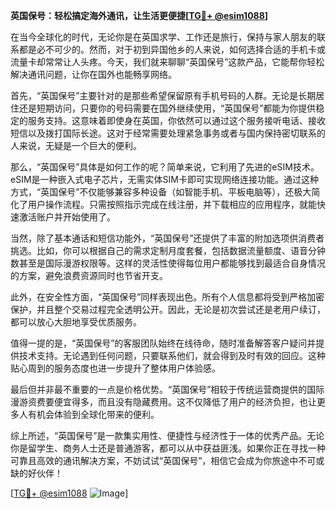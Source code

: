 **英国保号：轻松搞定海外通讯，让生活更便捷[[TG💪+ @esim1088](https://t.me/s/esim1088)]**

在当今全球化的时代，无论你是在英国求学、工作还是旅行，保持与家人朋友的联系都是必不可少的。然而，对于初到异国他乡的人来说，如何选择合适的手机卡或流量卡却常常让人头疼。今天，我们就来聊聊“英国保号”这款产品，它能帮你轻松解决通讯问题，让你在国外也能畅享网络。

首先，“英国保号”主要针对的是那些希望保留原有手机号码的人群。无论是长期居住还是短期访问，只要你的号码需要在国外继续使用，“英国保号”都能为你提供稳定的服务支持。这意味着即使身在英国，你依然可以通过这个服务接听电话、接收短信以及拨打国际长途。这对于经常需要处理紧急事务或者与国内保持密切联系的人来说，无疑是一个巨大的便利。

那么，“英国保号”具体是如何工作的呢？简单来说，它利用了先进的eSIM技术。eSIM是一种嵌入式电子芯片，无需实体SIM卡即可实现网络连接功能。通过这种方式，“英国保号”不仅能够兼容多种设备（如智能手机、平板电脑等），还极大简化了用户操作流程。只需按照指示完成在线注册，并下载相应的应用程序，就能快速激活账户并开始使用了。

当然，除了基本通话和短信功能外，“英国保号”还提供了丰富的附加选项供消费者挑选。比如，你可以根据自己的需求定制月度套餐，包括数据流量额度、语音分钟数甚至是国际漫游权限等。这样的灵活性使得每位用户都能够找到最适合自身情况的方案，避免浪费资源同时也节省开支。

此外，在安全性方面，“英国保号”同样表现出色。所有个人信息都将受到严格加密保护，并且整个交易过程完全透明公开。因此，无论是初次尝试还是老用户续订，都可以放心大胆地享受优质服务。

值得一提的是，“英国保号”的客服团队始终在线待命，随时准备解答客户疑问并提供技术支持。无论遇到任何问题，只要联系他们，就会得到及时有效的回应。这种贴心周到的服务态度也进一步提升了整体用户体验感。

最后但并非最不重要的一点是价格优势。“英国保号”相较于传统运营商提供的国际漫游资费要便宜得多，而且没有隐藏费用。这不仅降低了用户的经济负担，也让更多人有机会体验到全球化带来的便利。

综上所述，“英国保号”是一款集实用性、便捷性与经济性于一体的优秀产品。无论你是留学生、商务人士还是普通游客，都可以从中获益匪浅。如果你正在寻找一种可靠且高效的通讯解决方案，不妨试试“英国保号”，相信它会成为你旅途中不可或缺的好伙伴！

[[TG💪+ @esim1088](https://t.me/s/esim1088) ![Image](https://i.postimg.cc/4NQfJmqS/Snipaste-2025-05-13-00-14-12.png)]